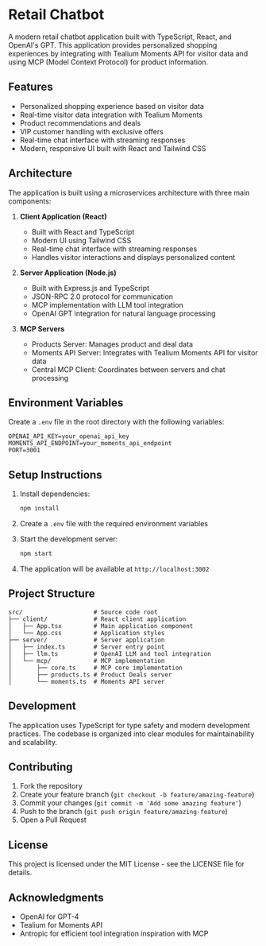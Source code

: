 # Retail Chatbot

A modern retail chatbot application built with TypeScript, React, and OpenAI's GPT. This application provides personalized shopping experiences by integrating with Tealium Moments API for visitor data and using MCP (Model Context Protocol) for product information.

## Features

- Personalized shopping experience based on visitor data
- Real-time visitor data integration with Tealium Moments
- Product recommendations and deals
- VIP customer handling with exclusive offers
- Real-time chat interface with streaming responses
- Modern, responsive UI built with React and Tailwind CSS

## Architecture

The application is built using a microservices architecture with three main components:

1. **Client Application (React)**
   - Built with React and TypeScript
   - Modern UI using Tailwind CSS
   - Real-time chat interface with streaming responses
   - Handles visitor interactions and displays personalized content

2. **Server Application (Node.js)**
   - Built with Express.js and TypeScript
   - JSON-RPC 2.0 protocol for communication
   - MCP implementation with LLM tool integration
   - OpenAI GPT integration for natural language processing

3. **MCP Servers**
   - Products Server: Manages product and deal data
   - Moments API Server: Integrates with Tealium Moments API for visitor data
   - Central MCP Client: Coordinates between servers and chat processing

## Environment Variables

Create a `.env` file in the root directory with the following variables:

```
OPENAI_API_KEY=your_openai_api_key
MOMENTS_API_ENDPOINT=your_moments_api_endpoint
PORT=3001
```

## Setup Instructions

1. Install dependencies:
   ```bash
   npm install
   ```

2. Create a `.env` file with the required environment variables

3. Start the development server:
   ```bash
   npm start
   ```

4. The application will be available at `http://localhost:3002`

## Project Structure

```
src/                    # Source code root
├── client/             # React client application
│   ├── App.tsx         # Main application component
│   └── App.css         # Application styles
├── server/             # Server application
│   ├── index.ts        # Server entry point
│   ├── llm.ts          # OpenAI LLM and tool integration
│   └── mcp/            # MCP implementation
│       ├── core.ts     # MCP core implementation
│       ├── products.ts # Product Deals server
│       └── moments.ts  # Moments API server
```

## Development

The application uses TypeScript for type safety and modern development practices. The codebase is organized into clear modules for maintainability and scalability.

## Contributing

1. Fork the repository
2. Create your feature branch (`git checkout -b feature/amazing-feature`)
3. Commit your changes (`git commit -m 'Add some amazing feature'`)
4. Push to the branch (`git push origin feature/amazing-feature`)
5. Open a Pull Request

## License

This project is licensed under the MIT License - see the LICENSE file for details.

## Acknowledgments

- OpenAI for GPT-4
- Tealium for Moments API
- Antropic for efficient tool integration inspiration with MCP
